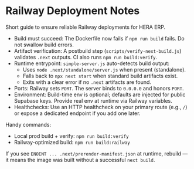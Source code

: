 # Railway Deployment Notes

Short guide to ensure reliable Railway deployments for HERA ERP.

- Build must succeed: The Dockerfile now fails if `npm run build` fails. Do not swallow build errors.
- Artifact verification: A postbuild step (`scripts/verify-next-build.js`) validates `.next` outputs. CI also runs `npm run build:verify`.
- Runtime entrypoint: `simple-server.js` auto-detects build output:
  - Uses `node .next/standalone/server.js` when present (standalone).
  - Falls back to `npx next start` when standard build artifacts exist.
  - Exits with a clear error if no `.next` artifacts are found.
- Ports: Railway sets `PORT`. The server binds to `0.0.0.0` and honors `PORT`.
- Environment: Build-time env is optional; defaults are injected for public Supabase keys. Provide real env at runtime via Railway variables.
- Healthchecks: Use an HTTP healthcheck on your primary route (e.g., `/`) or expose a dedicated endpoint if you add one later.

Handy commands:

- Local prod build + verify: `npm run build:verify`
- Railway-optimized build: `npm run build:railway`

If you see `ENOENT ... .next/prerender-manifest.json` at runtime, rebuild — it means the image was built without a successful `next build`.


